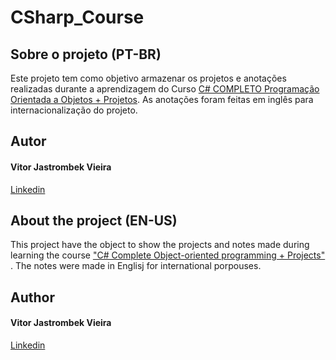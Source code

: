 # CSharp_Course


## Sobre o projeto (PT-BR)

Este projeto tem como objetivo armazenar os projetos e anotações realizadas durante a aprendizagem do Curso [C# COMPLETO Programação Orientada a Objetos + Projetos](https://www.udemy.com/course/programacao-orientada-a-objetos-csharp/).
As anotações foram feitas em inglês para internacionalização do projeto.

## Autor
#### Vitor Jastrombek Vieira
[Linkedin](https://www.linkedin.com/in/vitorjastrombekvieira/)


## About the project (EN-US)

This project have the object to show the projects and notes made during learning the course ["C# Complete Object-oriented programming + Projects" ](https://www.udemy.com/course/programacao-orientada-a-objetos-csharp/).
The notes were made in Englisj for international porpouses.

## Author
#### Vitor Jastrombek Vieira
[Linkedin](https://www.linkedin.com/in/vitorjastrombekvieira/)
